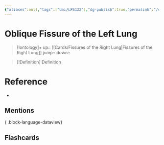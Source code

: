 ```yaml
---
{"aliases":null,"tags":["Uni/LFS122"],"dg-publish":true,"permalink":"/cards/oblique-fissure-of-the-left-lung/","dgPassFrontmatter":true}
---
```


# Oblique Fissure of the Left Lung

> [!ontology]+
> up:: [[Cards/Fissures of the Right Lung\|Fissures of the Right Lung]]
> jump:: 
> down:: 

> [!Definition] Definition
> 

# Reference
- 

## Mentions

{ .block-language-dataview}

## Flashcards
